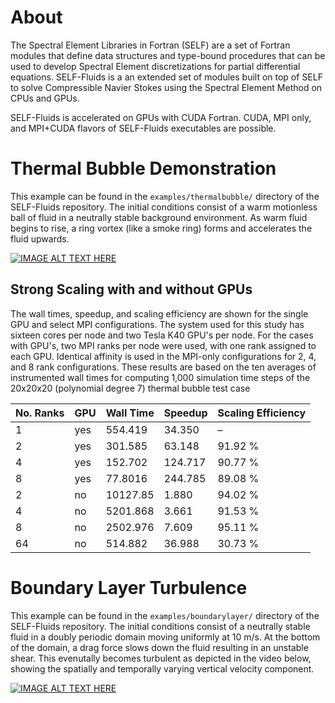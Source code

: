# About
 The Spectral Element Libraries in Fortran (SELF) are a set of Fortran modules that define data structures and type-bound procedures that can be used to develop Spectral Element discretizations for partial differential equations. SELF-Fluids is a an extended set of modules built on top of SELF to solve Compressible Navier Stokes using the Spectral Element Method on CPUs and GPUs.
 
SELF-Fluids is accelerated on GPUs with CUDA Fortran. CUDA, MPI only, and MPI+CUDA flavors of SELF-Fluids executables are possible.
 
 # Thermal Bubble Demonstration
 
 This example can be found in the `examples/thermalbubble/` directory of the SELF-Fluids repository. The initial conditions consist of a warm motionless ball of fluid in a neutrally stable background environment. As warm fluid begins to rise, a ring vortex (like a smoke ring) forms and accelerates the fluid upwards.
 
 [![IMAGE ALT TEXT HERE](https://img.youtube.com/vi/NVToKGeOy94/0.jpg)](https://www.youtube.com/watch?v=NVToKGeOy94)
 
## Strong Scaling with and without GPUs

The wall times, speedup, and scaling efficiency are shown for the single GPU and select MPI configurations. The system used for this study has sixteen cores per node and two Tesla K40 GPU's per node. For the cases with GPU's, two MPI ranks per node were used, with one rank assigned to each GPU. Identical affinity is used in the MPI-only configurations for 2, 4, and 8 rank configurations. These results are based on the ten averages of instrumented wall times for computing 1,000 simulation time steps of the 20x20x20 (polynomial degree 7) thermal bubble test case

| No. Ranks	| GPU	| Wall Time |	Speedup	| Scaling Efficiency |
| --- | --- | --- | --- | --- |
| 1 |	yes	| 554.419 |	34.350	| – |
| 2	| yes	| 301.585	| 63.148	| 91.92 % |
| 4	| yes	| 152.702	| 124.717	| 90.77 % |
| 8	| yes	| 77.8016	| 244.785	| 89.08 % |
| 2	| no	| 10127.85	| 1.880	| 94.02 % |
| 4	| no	| 5201.868	| 3.661	| 91.53 % |
| 8	| no	| 2502.976	| 7.609	| 95.11 % |
| 64	| no |	514.882	| 36.988 |	30.73 % |

 # Boundary Layer Turbulence
 
 This example can be found in the `examples/boundarylayer/` directory of the SELF-Fluids repository. The initial conditions consist of a neutrally stable fluid in a doubly periodic domain moving uniformly at 10 m/s. At the bottom of the domain, a drag force slows down the fluid resulting in an unstable shear. This evenutally becomes turbulent as depicted in the video below, showing the spatially and temporally varying vertical velocity component.
 
 [![IMAGE ALT TEXT HERE](https://img.youtube.com/vi/74vc87gVgWk/0.jpg)](https://www.youtube.com/watch?v=74vc87gVgWk)
